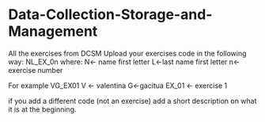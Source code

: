 # Data-Collection-Storage-and-Management
All the exercises from DCSM 
Upload your exercises code in the following way:
NL_EX_0n
where:
N<- name first letter
L<-last name first letter
n<- exercise number

For example
VG_EX01
V <- valentina
G<-gacitua
EX_01 <- exercise 1

if you add a different code (not an exercise) add a short description on what it is at the beginning.
